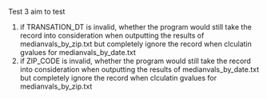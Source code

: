 Test 3 aim to test
1. if TRANSATION_DT is invalid, whether the program would still take the record into consideration when outputting the results of medianvals_by_zip.txt but completely ignore the record when clculatin gvalues for medianvals_by_date.txt
2. if ZIP_CODE is invalid, whether the program would still take the record into consideration when outputting the results of medianvals_by_date.txt but completely ignore the record when clculatin gvalues for medianvals_by_zip.txt